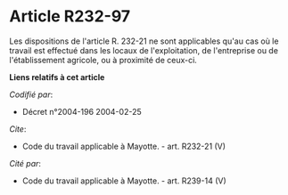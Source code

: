 # Article R232-97

Les dispositions de l'article R. 232-21 ne sont applicables qu'au cas où le travail est effectué dans les locaux de
l'exploitation, de l'entreprise ou de l'établissement agricole, ou à proximité de ceux-ci.

**Liens relatifs à cet article**

_Codifié par_:

  - Décret n°2004-196 2004-02-25

_Cite_:

  - Code du travail applicable à Mayotte. - art. R232-21 (V)

_Cité par_:

  - Code du travail applicable à Mayotte. - art. R239-14 (V)
